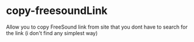 # copy-freesoundLink
Allow you to copy FreeSound link from site that you dont have to search for the link (i don't find any simplest way)
